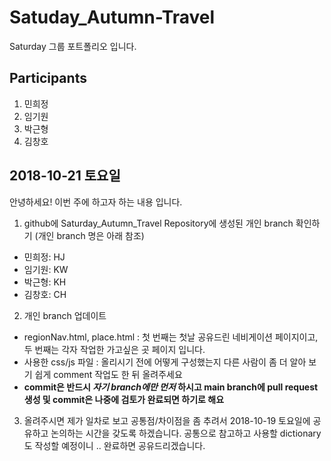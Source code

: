# Satuday_Autumn-Travel
  Saturday 그룹 포트폴리오 입니다. 
## Participants
  1. 민희정
  2. 임기원
  3. 박근형
  4. 김창호
  
## 2018-10-21 토요일
안녕하세요! 이번 주에 하고자 하는 내용 입니다. 
1. github에 Saturday_Autumn_Travel Repository에 생성된 개인 branch 확인하기 (개인 branch 명은 아래 참조)
  - 민희정: HJ
  - 임기원: KW
  - 박근형: KH
  - 김창호: CH
2. 개인 branch 업데이트
  - regionNav.html, place.html 
    : 첫 번째는 첫날 공유드린 네비게이션 페이지이고, 두 번째는 각자 작업한 가고싶은 곳 페이지 입니다. 
  - 사용한 css/js 파일 
    : 올리시기 전에 어떻게 구성했는지 다른 사람이 좀 더 알아 보기 쉽게 comment 작업도 한 뒤 올려주세요
  - **commit은 반드시 _자기 branch에만 먼저_ 하시고 main branch에 pull request 생성 및 commit은 나중에 검토가 완료되면 하기로 해요**
3. 올려주시면 제가 일차로 보고 공통점/차이점을 좀 추려서 2018-10-19 토요일에 공유하고 논의하는 시간을 갖도록 하겠습니다. 공통으로 참고하고 사용할 dictionary도 작성할 예정이니 .. 완료하면 공유드리겠습니다. 
